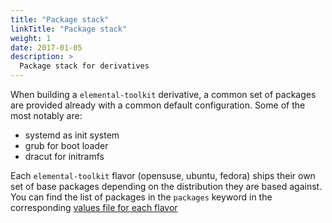 ```yaml
---
title: "Package stack"
linkTitle: "Package stack"
weight: 1
date: 2017-01-05
description: >
  Package stack for derivatives
---
```



When building a `elemental-toolkit` derivative, a common set of packages are provided already with a common default configuration. Some of the most notably are:

- systemd as init system
- grub for boot loader
- dracut for initramfs

Each `elemental-toolkit` flavor (opensuse, ubuntu, fedora) ships their own set of base packages depending on the distribution they are based against. You can find the list of packages in the `packages` keyword in the corresponding [values file for each flavor](https://github.com/rancher/elemental-toolkit/tree/master/values)